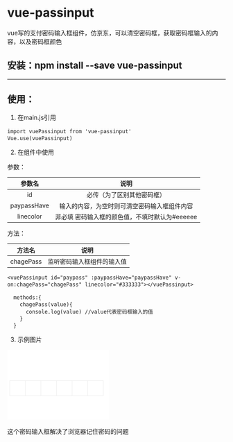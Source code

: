 # vue-passinput
vue写的支付密码输入框组件，仿京东，可以清空密码框，获取密码框输入的内容，以及密码框颜色

## 安装：npm install --save vue-passinput

***

## 使用：

1. 在main.js引用
  ```
  import vuePassinput from 'vue-passinput'
  Vue.use(vuePassinput)
  ```

2. 在组件中使用

  参数：

  参数名|说明
  :--:|:--:
  id|必传（为了区别其他密码框）
  paypassHave|输入的内容，为空时则可清空密码输入框组件内容
  linecolor|非必填 密码输入框的颜色值，不填时默认为#eeeeee

  方法：

  方法名|说明
  :--:|:--:
  chagePass|监听密码输入框组件的输入值

  ```
  <vuePassinput id="paypass" :paypassHave="paypassHave" v-on:chagePass="chagePass" linecolor="#333333"></vuePassinput>
  ```

  ```
    methods:{
      chagePass(value){
        console.log(value) //value代表密码框输入的值
      }
    }
  ```
 3. 示例图片
 
![conv_ops](https://raw.githubusercontent.com/anUniqueBoy/vue-passinput/master/src/aaa.png)

这个密码输入框解决了浏览器记住密码的问题

